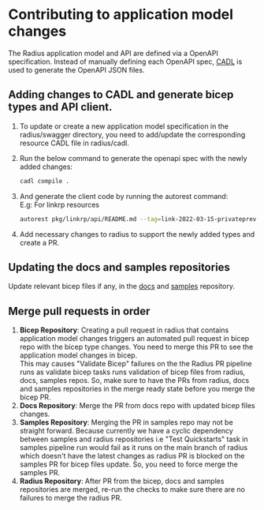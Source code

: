 # Contributing to application model changes
The Radius application model and API are defined via a OpenAPI specification. Instead of manually defining each OpenAPI spec, [CADL](https://microsoft.github.io/typespec/) is used to generate the OpenAPI JSON files.
## Adding changes to CADL and generate bicep types and API client.

1) To update or create a new application model specification in the radius/swagger directory, you need to add/update the corresponding resource CADL file in radius/cadl.


2) Run the below command to generate the openapi spec with the newly added changes:
    ```bash  
    cadl compile .
    ```
3) And generate the client code by running the autorest command:<br>
E.g: For linkrp resources
    ```bash 
    autorest pkg/linkrp/api/README.md --tag=link-2022-03-15-privatepreview
    ```
4) Add necessary changes to radius to support the newly added types and create a PR.

## Updating the docs and samples repositories

Update relevant bicep files if any, in the [docs](https://github.com/project-radius/samples/) and [samples](https://github.com/project-radius/docs/) repository.

## Merge pull requests in order

1) **Bicep Repository**: Creating a pull request in radius that contains application model changes triggers an automated pull request in bicep repo with the bicep type changes. You need to merge this PR to see the application model changes in bicep.<br>
This may causes "Validate Bicep" failures on the the Radius PR pipeline runs as validate bicep tasks runs validation of bicep files from radius, docs, samples repos. So, make sure to have the PRs from radius, docs and samples repositories in the merge ready state before you merge the bicep PR.
2) **Docs Repository**: Merge the PR from docs repo with updated bicep files changes.
3) **Samples Repository**: Merging the PR in samples repo may not be straight forward. Because currently we have a cyclic dependency between samples and radius repositories i.e "Test Quickstarts" task in samples pipeline run would fail as it runs on the main branch of radius which doesn't have the latest changes as radius PR is blocked on the samples PR for bicep files update. So, you need to force merge the samples PR.
4) **Radius Repository**: After PR from the bicep, docs and samples repositories are merged, re-run the checks to make sure there are no failures to merge the radius PR.
